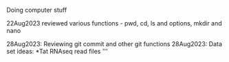 
Doing computer stuff

22Aug2023 reviewed various functions - pwd, cd, ls and options, mkdir and nano

28Aug2023: Reviewing git commit and other git functions
28Aug2023: Data set ideas:
	*Tat RNAseq read files
'''
